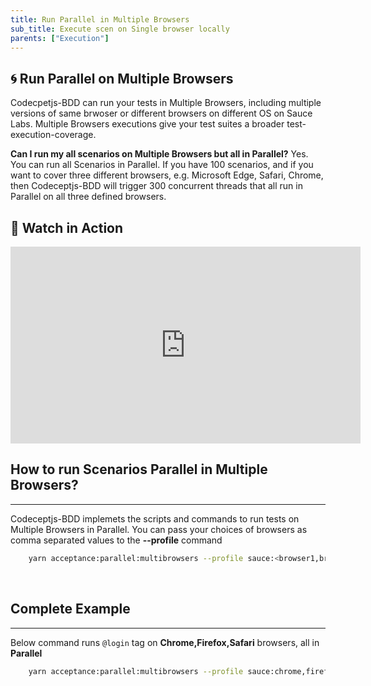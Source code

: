 ```yaml
---
title: Run Parallel in Multiple Browsers
sub_title: Execute scen on Single browser locally
parents: ["Execution"]
---
```


## 🌀 Run Parallel on Multiple Browsers

Codecpetjs-BDD can run your tests in Multiple Browsers, including multiple versions of same brwoser or different browsers on different OS on Sauce Labs. Multiple Browsers executions give your test suites a broader test-execution-coverage. 

**Can I run my all scenarios on Multiple Browsers but all in Parallel?** Yes. You can run all Scenarios in Parallel. If you have 100 scenarios, and if you want to cover three different browsers, e.g. Microsoft Edge, Safari, Chrome, then Codeceptjs-BDD will trigger 300 concurrent threads that all run in Parallel on all three defined browsers.

## 🎥 Watch in Action

<iframe width="560" height="315" src="https://www.youtube.com/embed/njOlOJ07Dxw" frameborder="0" allow="accelerometer; autoplay; encrypted-media; gyroscope; picture-in-picture" allowfullscreen></iframe>

<br>

## How to run Scenarios Parallel in Multiple Browsers?
---

Codeceptjs-BDD implemets the scripts and commands to run tests on Multiple Browsers in Parallel. You can pass your choices of browsers as comma separated values to the **-\-profile** command

```bash
    yarn acceptance:parallel:multibrowsers --profile sauce:<browser1,browser2...>
```    

<br>

## Complete Example
---

Below command runs `@login` tag on **Chrome,Firefox,Safari** browsers, all in **Parallel**

```bash
    yarn acceptance:parallel:multibrowsers --profile sauce:chrome,firefox,safari --grep @login
```


